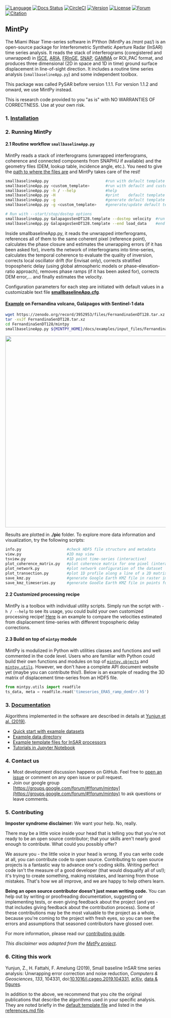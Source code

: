 [![Language](https://img.shields.io/badge/python-3.5%2B-blue.svg)](https://www.python.org/)
[![Docs Status](https://readthedocs.org/projects/mintpy/badge/?version=latest)](https://mintpy.readthedocs.io/?badge=latest)
[![CircleCI](https://img.shields.io/circleci/build/github/insarlab/MintPy.svg?color=green&logo=circleci)](https://circleci.com/gh/insarlab/MintPy)
[![Version](https://img.shields.io/badge/version-v1.2.3-yellowgreen.svg)](https://github.com/insarlab/MintPy/releases)
[![License](https://img.shields.io/badge/license-GPLv3-yellow.svg)](https://github.com/insarlab/MintPy/blob/main/LICENSE)
[![Forum](https://img.shields.io/badge/forum-Google%20Group-orange.svg)](https://groups.google.com/forum/#!forum/mintpy)
[![Citation](https://img.shields.io/badge/doi-10.1016%2Fj.cageo.2019.104331-blue)](https://doi.org/10.1016/j.cageo.2019.104331)

## MintPy ##

The Miami INsar Time-series software in PYthon (MintPy as /mɪnt paɪ/) is an open-source package for Interferometric Synthetic Aperture Radar (InSAR) time series analysis. It reads the stack of interferograms (coregistered and unwrapped) in [ISCE](https://github.com/isce-framework/isce2), [ARIA](https://github.com/aria-tools/ARIA-tools), [FRInGE](https://github.com/isce-framework/fringe), [SNAP](http://step.esa.int/), [GAMMA](https://www.gamma-rs.ch/no_cache/software.html) or ROI_PAC format, and produces three dimensional (2D in space and 1D in time) ground surface displacement in line-of-sight direction. It includes a routine time series analysis (`smallbaselineApp.py`) and some independent toolbox.

This package was called PySAR before version 1.1.1. For version 1.1.2 and onward, we use MintPy instead. 

This is research code provided to you "as is" with NO WARRANTIES OF CORRECTNESS. Use at your own risk.

### 1. [Installation](./installation.md) ###

### 2. Running MintPy ###

#### 2.1 Routine workflow `smallbaselineApp.py` ####

MintPy reads a stack of interferograms (unwrapped interferograms, coherence and connected components from SNAPHU if available) and the geometry files (DEM, lookup table, incidence angle, etc.). You need to give the [path to where the files are](dir_structure.md) and MintPy takes care of the rest! 

```bash
smallbaselineApp.py                         #run with default template 'smallbaselineApp.cfg'
smallbaselineApp.py <custom_template>       #run with default and custom templates
smallbaselineApp.py -h / --help             #help
smallbaselineApp.py -H                      #print    default template options
smallbaselineApp.py -g                      #generate default template if it does not exist
smallbaselineApp.py -g <custom_template>    #generate/update default template based on custom template

# Run with --start/stop/dostep options
smallbaselineApp.py GalapagosSenDT128.template --dostep velocity  #run at step 'velocity' only
smallbaselineApp.py GalapagosSenDT128.template --end load_data    #end after step 'load_data'
```

Inside smallbaselineApp.py, it reads the unwrapped interferograms, references all of them to the same coherent pixel (reference point), calculates the phase closure and estimates the unwrapping errors (if it has been asked for), inverts the network of interferograms into time-series, calculates the temporal coherence to evaluate the quality of inversion, corrects local oscillator drift (for Envisat only), corrects stratified tropospheric delay (using global atmospheric models or phase-elevation-ratio approach), removes phase ramps (if it has been asked for), corrects DEM error,... and finally estimates the velocity. 

Configuration parameters for each step are initiated with default values in a customizable text file [**smallbaselineApp.cfg**](../mintpy/defaults/smallbaselineApp.cfg). 

#### [Example](./demo_dataset.md) on Fernandina volcano, Galápagos with Sentinel-1 data ####

```bash
wget https://zenodo.org/record/3952953/files/FernandinaSenDT128.tar.xz
tar -xvJf FernandinaSenDT128.tar.xz
cd FernandinaSenDT128/mintpy
smallbaselineApp.py ${MINTPY_HOME}/docs/examples/input_files/FernandinaSenDT128.txt
```

<p align="left">
  <img width="600" src="https://yunjunzhang.files.wordpress.com/2019/06/fernandinasendt128_poi.jpg">
</p>

Results are plotted in **./pic** folder. To explore more data information and visualization, try the following scripts:

```bash
info.py                    #check HDF5 file structure and metadata
view.py                    #2D map view
tsview.py                  #1D point time-series (interactive)   
plot_coherence_matrix.py   #plot coherence matrix for one pixel (interactive)
plot_network.py            #plot network configuration of the dataset    
plot_transection.py        #plot 1D profile along a line of a 2D matrix (interactive)
save_kmz.py                #generate Google Earth KMZ file in raster image
save_kmz_timeseries.py     #generate Goodle Earth KMZ file in points for time-series (interactive)
```

#### 2.2 Customized processing recipe ####

MintPy is a toolbox with individual utility scripts. Simply run the script with `-h / --help` to see its usage, you could build your own customized processing recipe! [Here](../sh/compare_velocity_with_diff_tropo.sh) is an example to compare the velocities estimated from displacement time-series with different tropospheric delay corrections.

#### 2.3 Build on top of `mintpy` module ####

MintPy is modulized in Python with utilities classes and functions and well commented in the code level. Users who are familiar with Python could build their own functions and modules on top of [`mintpy.objects`](../mintpy/objects) and [`mintpy.utils`](../mintpy/utils). However, we don't have a complete API document website yet (maybe you can contribute this!). Below is an example of reading the 3D matrix of displacement time-series from an HDF5 file.

```python
from mintpy.utils import readfile
ts_data, meta = readfile.read('timeseries_ERA5_ramp_demErr.h5')
```

### 3. [Documentation](https://mintpy.readthedocs.io/) ###

Algorithms implemented in the software are described in details at [Yunjun et al. (2019)](https://doi.org/10.1016/j.cageo.2019.104331).

+ [Quick start with example datasets](./demo_dataset.md)
+ [Example data directory](./dir_structure.md)
+ [Example template files for InSAR processors](./examples/input_files/README.md)
+ [Tutorials in Jupyter Notebook](https://github.com/insarlab/MintPy-tutorial)

### 4. Contact us ###

+ Most development discussion happens on GitHub. Feel free to [open an issue](https://github.com/insarlab/MintPy/issues) or comment on any open issue or pull request.
+ Join our google group [https://groups.google.com/forum/#!forum/mintpy](https://groups.google.com/forum/#!forum/mintpy) to ask questions or leave comments.

### 5. Contributing ###

**Imposter syndrome disclaimer:** We want your help. No, really.

There may be a little voice inside your head that is telling you that you're not ready to be an open source contributor; that your skills aren't nearly good enough to contribute. What could you possibly offer?

We assure you - the little voice in your head is wrong. If you can write code at all, you can contribute code to open source. Contributing to open source projects is a fantastic way to advance one's coding skills. Writing perfect code isn't the measure of a good developer (that would disqualify all of us!); it's trying to create something, making mistakes, and learning from those mistakes. That's how we all improve, and we are happy to help others learn.

**Being an open source contributor doesn't just mean writing code.** You can help out by writing or proofreading documentation, suggesting or implementing tests, or even giving feedback about the project (and yes - that includes giving feedback about the contribution process). Some of these contributions may be the most valuable to the project as a whole, because you're coming to the project with fresh eyes, so you can see the errors and assumptions that seasoned contributors have glossed over.

For more information, please read our [contributing guide](./CONTRIBUTING.md).

_This disclaimer was adapted from the [MetPy project](https://github.com/Unidata/MetPy)._

### 6. Citing this work ###

Yunjun, Z., H. Fattahi, F. Amelung (2019), Small baseline InSAR time series analysis: Unwrapping error correction and noise reduction, _Computers & Geosciences_, _133_, 104331, doi:[10.1016/j.cageo.2019.104331](https://doi.org/10.1016/j.cageo.2019.104331), [arXiv](https://eartharxiv.org/9sz6m/), [data & figures](https://github.com/geodesymiami/Yunjun_et_al-2019-MintPy).

In addition to the above, we recommend that you cite the original publications that describe the algorithms used in your specific analysis. They are noted briefly in the [default template file](../mintpy/defaults/smallbaselineApp.cfg) and listed in the [references.md file](./references.md).
